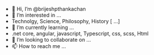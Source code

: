 - 👋 Hi, I’m @brijeshpthankachan
- 👀 I’m interested in ...
- Technolgy, Science, Philosophy, History [ ...]
- 🌱 I’m currently learning ...
- .net core, angular, javascript, Typescript, css, scss, Html
- 💞️ I’m looking to collaborate on ...
- 📫 How to reach me ...

<!---
brijeshpthankachan/brijeshpthankachan is a ✨ special ✨ repository because its `README.md` (this file) appears on your GitHub profile.
You can click the Preview link to take a look at your changes.
--->
